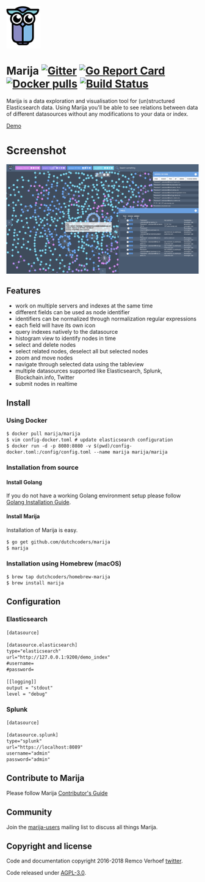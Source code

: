![](https://github.com/dutchcoders/marija-screenshots/blob/master/marija.png?raw=true)

# Marija [![Gitter](https://badges.gitter.im/Join%20Chat.svg)](https://gitter.im/dutchcoders/marija?utm_source=badge&utm_medium=badge&utm_campaign=&utm_campaign=pr-badge&utm_content=badge) [![Go Report Card](https://goreportcard.com/badge/dutchcoders/marija)](https://goreportcard.com/report/dutchcoders/marija) [![Docker pulls](https://img.shields.io/docker/pulls/marija/marija.svg)](https://hub.docker.com/r/marija/marija/) [![Build Status](https://travis-ci.org/dutchcoders/marija.svg?branch=master)](https://travis-ci.org/dutchcoders/marija)

Marija is a data exploration and visualisation tool for (un)structured Elasticsearch data. Using Marija you'll be able to see relations between data of different datasources without any modifications to your data or index.

[Demo](https://demo.marija.io/)

# Screenshot

![](https://github.com/dutchcoders/marija-screenshots/blob/master/Screen%20Shot%202018-01-20%20at%2015.14.12.png?raw=true)

## Features

* work on multiple servers and indexes at the same time
* different fields can be used as node identifier
* identifiers can be normalized through normalization regular expressions
* each field will have its own icon
* query indexes natively to the datasource
* histogram view to identify nodes in time
* select and delete nodes
* select related nodes, deselect all but selected nodes
* zoom and move nodes
* navigate through selected data using the tableview
* multiple datasources supported like Elasticsearch, Splunk, Blockchain.info, Twitter
* submit nodes in realtime

## Install

### Using Docker

```
$ docker pull marija/marija
$ vim config-docker.toml # update elasticsearch configuration
$ docker run -d -p 8080:8080 -v $(pwd)/config-docker.toml:/config/config.toml --name marija marija/marija
```

### Installation from source

#### Install Golang

If you do not have a working Golang environment setup please follow [Golang Installation Guide](https://golang.org/doc/install).

#### Install Marija

Installation of Marija is easy.

```
$ go get github.com/dutchcoders/marija
$ marija
```

### Installation using Homebrew (macOS)

```
$ brew tap dutchcoders/homebrew-marija
$ brew install marija
```

## Configuration

### Elasticsearch
```
[datasource]

[datasource.elasticsearch]
type="elasticsearch"
url="http://127.0.0.1:9200/demo_index"
#username=
#password=

[[logging]]
output = "stdout"
level = "debug"
```


### Splunk

```
[datasource]

[datasource.splunk]
type="splunk"
url="https://localhost:8089"
username="admin"
password="admin"
```

## Contribute to Marija

Please follow Marija [Contributor's Guide](CONTRIBUTING.md)

## Community
Join the [marija-users](https://groups.google.com/forum/#!forum/marija-users) mailing list to discuss all things Marija.

## Copyright and license

Code and documentation copyright 2016-2018 Remco Verhoef [twitter](https://twitter.com/remco_verhoef).

Code released under [AGPL-3.0](LICENSE).

